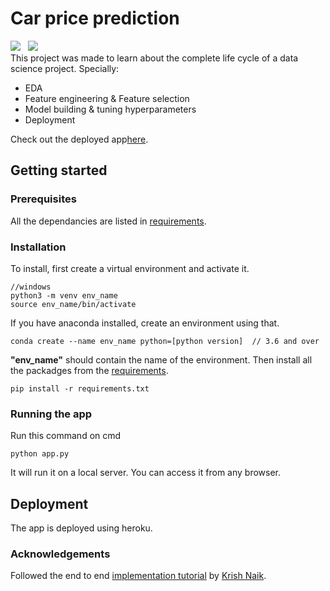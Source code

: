# Car price prediction
<img src="https://img.shields.io/badge/Build-Complete-brightgreen"> &nbsp; <img src="https://img.shields.io/badge/Deployment-Complete-brightgreen"> <br>
This project was made to learn about the complete life cycle of a data science project. Specially:
- EDA
- Feature engineering & Feature selection
- Model building & tuning hyperparameters
- Deployment

Check out the deployed app<a href="https://it-usedcarpricepredict.herokuapp.com/">here</a>.

## Getting started
### Prerequisites
All the dependancies are listed in <a href="https://github.com/ishmamt/car-price-prediction/blob/master/requirements.txt">requirements</a>.

### Installation
To install, first create a virtual environment and activate it.
```
//windows
python3 -m venv env_name
source env_name/bin/activate
```
If you have anaconda installed, create an environment using that.
```
conda create --name env_name python=[python version]  // 3.6 and over
```
**"env_name"** should contain the name of the environment. Then install all the packadges from the <a href="https://github.com/ishmamt/car-price-prediction/blob/master/requirements.txt">requirements</a>.
```
pip install -r requirements.txt
```

### Running the app
Run this command on cmd
```
python app.py
```
It will run it on a local server. You can access it from any browser.

## Deployment
The app is deployed using heroku.

### Acknowledgements
Followed the end to end <a href="https://youtu.be/p_tpQSY1aTs">implementation tutorial</a> by <a href="https://www.youtube.com/user/krishnaik06">Krish Naik</a>.
